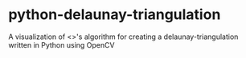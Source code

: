 # python-delaunay-triangulation
A visualization of &lt;>'s algorithm for creating a delaunay-triangulation written in Python using OpenCV

